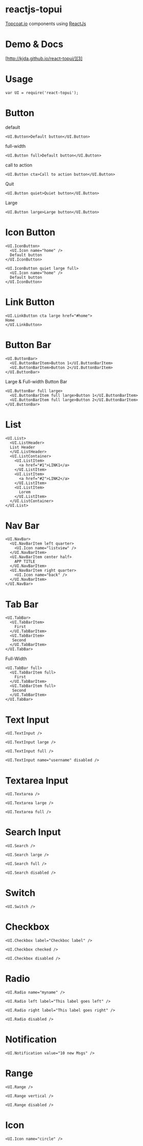 reactjs-topui
===============

[Topcoat.io][1] components using [ReactJs][2]

Demo & Docs
============

[http://kjda.github.io/react-topui/][3]

Usage
=====

```
var UI = require('react-topui');
```


Button
======

default
```
<UI.Button>Default button</UI.Button>
```

full-width
```
<UI.Button full>Default button</UI.Button>
```

call to action
```
<UI.Button cta>Call to action button</UI.Button>
```

Quit
```
<UI.Button quiet>Quiet button</UI.Button>
```

Large
```
<UI.Button large>Large button</UI.Button>
```

Icon Button
======
```
<UI.IconButton>
  <UI.Icon name="home" />
  Default button
</UI.IconButton>
```

```
<UI.IconButton quiet large full>
  <UI.Icon name="home" />
  Default button
</UI.IconButton>
```

Link Button
===========
```
<UI.LinkButton cta large href="#home">
Home
</UI.LinkButton>
```

Button Bar
==========
```
<UI.ButtonBar>
  <UI.ButtonBarItem>Button 1</UI.ButtonBarItem>
  <UI.ButtonBarItem>Button 2</UI.ButtonBarItem>
</UI.ButtonBar>
```

Large & Full-width Button Bar 

```
<UI.ButtonBar full large>
  <UI.ButtonBarItem full large>Button 1</UI.ButtonBarItem>
  <UI.ButtonBarItem full large>Button 2</UI.ButtonBarItem>
</UI.ButtonBar>
```

List
====
```
<UI.List>
  <UI.ListHeader>
  List Header
  </UI.ListHeader>
  <UI.ListContainer>
    <UI.ListItem>
      <a href="#1">LINK1</a>
    </UI.ListItem>
    <UI.ListItem>
      <a href="#2">LINK2</a>
    </UI.ListItem>
    <UI.ListItem>
      Lorem
    </UI.ListItem>
  </UI.ListContainer>
</UI.List>
```

Nav Bar
=======
```
<UI.NavBar>
  <UI.NavBarItem left quarter>
    <UI.Icon name="listview" />
  </UI.NavBarItem>
  <UI.NavBarItem center half>
    APP TITLE
  </UI.NavBarItem>
  <UI.NavBarItem right quarter>
    <UI.Icon name="back" />
  </UI.NavBarItem>
</UI.NavBar>
```

Tab Bar
=======
```
<UI.TabBar>
  <UI.TabBarItem>
    First
  </UI.TabBarItem>
  <UI.TabBarItem>
   Second
  </UI.TabBarItem>
</UI.TabBar>
```

Full-Width
```
<UI.TabBar full>
  <UI.TabBarItem full>
    First
  </UI.TabBarItem>
  <UI.TabBarItem full>
   Second
  </UI.TabBarItem>
</UI.TabBar>
```



Text Input
============
```
<UI.TextInput />
```

```
<UI.TextInput large />
```

```
<UI.TextInput full />
```

```
<UI.TextInput name="username" disabled />
```

Textarea Input
============
```
<UI.Textarea />
```

```
<UI.Textarea large />
```

```
<UI.Textarea full />
```

Search Input
============
```
<UI.Search />
```

```
<UI.Search large />
```

```
<UI.Search full />
```

```
<UI.Search disabled />
```

Switch
======
```
<UI.Switch />
```

Checkbox
========
```
<UI.Checkbox label="Checkboc label" />
```

```
<UI.Checkbox checked />
```

```
<UI.Checkbox disabled />
```

Radio
=====
```
<UI.Radio name="myname" />
```

```
<UI.Radio left label="This label goes left" />
```

```
<UI.Radio right label="This label goes right" />
```

```
<UI.Radio disabled />
```

Notification
============
```
<UI.Notification value="10 new Msgs" />
```

Range
=====
```
<UI.Range />
```

```
<UI.Range vertical />
```

```
<UI.Range disabled />
```


Icon
====
```
<UI.Icon name="circle" />
```


[1]: http://topcoat.io/
[2]: https://github.com/facebook/react
[3]: http://kjda.github.io/react-topui/
